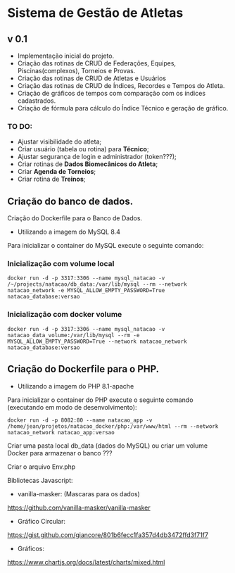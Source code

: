 # Sistema de Gestão de Atletas

## v 0.1

- Implementação inicial do projeto. 
- Criação das rotinas de CRUD de Federações, Equipes, Piscinas(complexos), Torneios e Provas.
- Criação das rotinas de CRUD de Atletas e Usuários
- Criação das rotinas de CRUD de Índices, Recordes e Tempos do Atleta.
- Criação de gráficos de tempos com comparação com os índices cadastrados.
- Criação de fórmula para cálculo do Índice Técnico e geração de gráfico.

### TO DO:

- Ajustar visibilidade do atleta;
- Criar usuário (tabela ou rotina) para **Técnico**;
- Ajustar segurança de login e administrador (token???);
- Criar rotinas de **Dados Biomecânicos do Atleta**;
- Criar **Agenda de Torneios**;
- Criar rotina de **Treinos**;

## Criação do banco de dados.

Criação do Dockerfile para o Banco de Dados.  
- Utilizando a imagem do MySQL 8.4  

Para inicializar o container do MySQL execute o seguinte comando:

### Inicialização com volume local

`docker run -d -p 3317:3306 --name mysql_natacao -v /~/projects/natacao/db_data:/var/lib/mysql --rm --network natacao_network -e MYSQL_ALLOW_EMPTY_PASSWORD=True natacao_database:versao`

### Inicialização com docker volume

`docker run -d -p 3317:3306 --name mysql_natacao -v natacao_data_volume:/var/lib/mysql --rm -e MYSQL_ALLOW_EMPTY_PASSWORD=True --network natacao_network natacao_database:versao`

## Criação do Dockerfile para o PHP.
- Utilizando a imagem do PHP 8.1-apache

Para inicializar o container do PHP execute o seguinte comando (executando em modo de desenvolvimento):

`docker run -d -p 8082:80 --name natacao_app -v /home/jean/projetos/natacao_docker/php:/var/www/html --rm --network natacao_network natacao_app:versao`

Criar uma pasta local db_data (dados do MySQL) ou criar um volume Docker para armazenar o banco ???

Criar o arquivo Env.php

Bibliotecas Javascript:

- vanilla-masker: (Mascaras para os dados)

https://github.com/vanilla-masker/vanilla-masker

- Gráfico Circular:

https://gist.github.com/giancore/801b6fecc1fa357d4db3472ffd3f71f7

- Gráficos:

https://www.chartjs.org/docs/latest/charts/mixed.html

